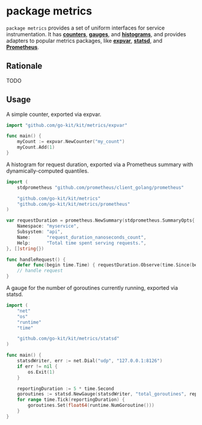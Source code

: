 # package metrics

`package metrics` provides a set of uniform interfaces for service instrumentation.
It has **[counters][]**, **[gauges][]**, and **[histograms][]**,
 and provides adapters to popular metrics packages, like **[expvar][]**, **[statsd][]**, and **[Prometheus][]**.

[counters]: http://prometheus.io/docs/concepts/metric_types/#counter
[gauges]: http://prometheus.io/docs/concepts/metric_types/#gauge
[histograms]: http://prometheus.io/docs/concepts/metric_types/#histogram
[expvar]: https://golang.org/pkg/expvar
[statsd]: https://github.com/etsy/statsd
[Prometheus]: http://prometheus.io

## Rationale

TODO

## Usage

A simple counter, exported via expvar.

```go
import "github.com/go-kit/kit/metrics/expvar"

func main() {
	myCount := expvar.NewCounter("my_count")
	myCount.Add(1)
}
```

A histogram for request duration, exported via a Prometheus summary with
dynamically-computed quantiles.

```go
import (
	stdprometheus "github.com/prometheus/client_golang/prometheus"

	"github.com/go-kit/kit/metrics"
	"github.com/go-kit/kit/metrics/prometheus"
)

var requestDuration = prometheus.NewSummary(stdprometheus.SummaryOpts{
	Namespace: "myservice",
	Subsystem: "api",
	Name:      "request_duration_nanoseconds_count",
	Help:      "Total time spent serving requests.",
}, []string{})

func handleRequest() {
	defer func(begin time.Time) { requestDuration.Observe(time.Since(begin)) }(time.Now())
	// handle request
}
```

A gauge for the number of goroutines currently running, exported via statsd.
```go
import (
	"net"
	"os"
	"runtime"
	"time"

	"github.com/go-kit/kit/metrics/statsd"
)

func main() {
	statsdWriter, err := net.Dial("udp", "127.0.0.1:8126")
	if err != nil {
		os.Exit(1)
	}

	reportingDuration := 5 * time.Second
	goroutines := statsd.NewGauge(statsdWriter, "total_goroutines", reportingDuration)
	for range time.Tick(reportingDuration) {
		goroutines.Set(float64(runtime.NumGoroutine()))
	}
}

```
